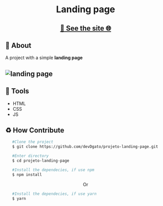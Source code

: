 <h1 align="center">
    Landing page
</h1>
<h2 align="center">
  <a align="center" href="" target="_blank">🔗 See the site 🌐</a>
</h2>


## 📕 About 

A project with a simple **landing page** 

## ![landing page](https://github.com/SuprizeTANK/projeto-landing-page/assets/106360518/e085956d-ee76-405a-b76d-e7f11d6c1842)

## 🔨 Tools 
- HTML
- CSS
- JS

## ♻ How Contribute

```bash
   #Clone the project
   $ git clone https://github.com/devDgato/projeto-landing-page.git
```

```bash
   #Enter directory
   $ cd projeto-landing-page
```

```bash
   #Install the dependecies, if use npm
   $ npm install
```

<p align="center">Or</p>

```bash
   #Install the dependecies, if use yarn
   $ yarn
```

